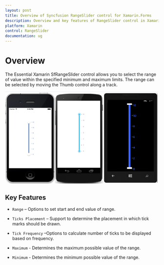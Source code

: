 ```yaml
---
layout: post
title: Overview of Syncfusion RangeSlider control for Xamarin.Forms
description: Overview and key features of RangeSlider control in Xamarin.Forms
platform: Xamarin
control: RangeSlider
documentation: ug
---
```


# Overview

The Essential Xamarin SfRangeSlider control allows you to select the range of value within the specified minimum and maximum limits. The range can be selected by moving the Thumb control along a track. 

![](images/overview.png)

## Key Features

* `Range` – Options to set start and end value of range.

* `Ticks Placement` – Support to determine the placement in which tick marks should be drawn.

* `Tick Frequency` –Options to calculate number of ticks to be displayed based on frequency.

* `Maximum` - Determines the maximum possible value of the range.

* `Minimum` - Determines the minimum possible value of the range.






